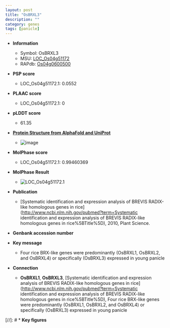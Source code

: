 ```yaml
---
layout: post
title: "OsBRXL3"
description: ""
category: genes
tags: [panicle]
---
```


* **Information**  
    + Symbol: OsBRXL3  
    + MSU: [LOC_Os04g51172](http://rice.plantbiology.msu.edu/cgi-bin/ORF_infopage.cgi?orf=LOC_Os04g51172)  
    + RAPdb: [Os04g0600500](http://rapdb.dna.affrc.go.jp/viewer/gbrowse_details/irgsp1?name=Os04g0600500)  

* **PSP score**  
    + LOC_Os04g51172.1: 0.0552 

* **PLAAC score**  
    + LOC_Os04g51172.1: 0 

* **pLDDT score**
    + 61.35

* **[Protein Structure from AlphaFold and UniProt](https://www.uniprot.org/uniprotkb/Q7XPT0/entry#structure)**
    + ![image](https://ricepsp.github.io/images/Q7/AF-Q7XPT0-F1.png)

* **MolPhase score**
    + LOC_Os04g51172.1: 0.99460369

* **MolPhase Result**
    + ![LOC_Os04g51172.1](https://304243504.github.io/Pictures/LOC_Os04g/LOC_Os04g51172.1.png)

* **Publication**  
    + [Systematic identification and expression analysis of BREVIS RADIX-like homologous genes in rice](http://www.ncbi.nlm.nih.gov/pubmed?term=Systematic identification and expression analysis of BREVIS RADIX-like homologous genes in rice%5BTitle%5D), 2010, Plant Science.

* **Genbank accession number**  

* **Key message**  
    + Four rice BRX-like genes were predominantly (OsBRXL1, OsBRXL2, and OsBRXL4) or specifically (OsBRXL3) expressed in young panicle

* **Connection**  
    + __OsBRXL1__, __OsBRXL3__, [Systematic identification and expression analysis of BREVIS RADIX-like homologous genes in rice](http://www.ncbi.nlm.nih.gov/pubmed?term=Systematic identification and expression analysis of BREVIS RADIX-like homologous genes in rice%5BTitle%5D), Four rice BRX-like genes were predominantly (OsBRXL1, OsBRXL2, and OsBRXL4) or specifically (OsBRXL3) expressed in young panicle

[//]: # * **Key figures**  


